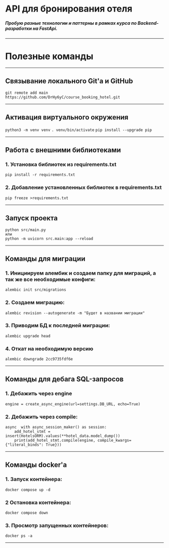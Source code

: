 # API для бронирования отеля
##### Пробую разные технологии и паттерны в рамках курса по Backend-разработки на FastApi.

---
# Полезные команды
***
## Связывание локального Git'а и GitHub
```git remote add main https://github.com/DrHy6yC/course_booking_hotel.git ```
***
## Активация виртуального окружения
```python3 -m venv venv```
```. venv/bin/activate```
```pip install --upgrade pip```
***
## Работа с внешними библиотеками
### 1. Установка библиотек из requirements.txt
```pip install -r requirements.txt ```
### 2. Добавление установленных библиотек в requirements.txt
```pip freeze >requirements.txt```
***
##  Запуск проекта
``````
python src/main.py
или
python -m uvicorn src.main:app --reload
``````
***
##  Команды для миграции
### 1. Инициируем алембик и создаем папку для миграций, а так же все необходимые конфиги:
```alembic init src/migrations```
### 2. Создаем миграцию:
```alembic revision --autogenerate -m "Будет в названии миграции"```
### 3. Приводим БД к последней миграции:
```alembic upgrade head```
### 4. Откат на необходимую версию
```alembic downgrade 2cc9735fdf6e ```
***
##  Команды для дебага SQL-запросов
### 1. Дебажить через engine
``````
engine = create_async_engine(url=settings.DB_URL, echo=True)
``````
### 2. Дебажить через compile:
``````
async  with async_session_maker() as session:
    add_hotel_stmt = insert(HotelsORM).values(**hotel_data.model_dump())
    print(add_hotel_stmt.compile(engine, compile_kwargs={"literal_binds": True}))
``````
        
***
##  Команды docker'a
### 1. Запуск контейнера:
```docker compose up -d```
### 2 Остановка контейнера:
```docker compose down```
### 3. Просмотр запущенных контейнеров:
```docker ps -a```
***


